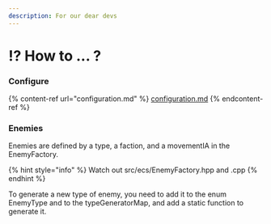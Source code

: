 ```yaml
---
description: For our dear devs
---
```


# ⁉ How to ... ?

### Configure

{% content-ref url="configuration.md" %}
[configuration.md](configuration.md)
{% endcontent-ref %}

### Enemies

Enemies are defined by a type, a faction, and a movementIA in the EnemyFactory.

{% hint style="info" %}
Watch out src/ecs/EnemyFactory.hpp and .cpp
{% endhint %}

To generate a new type of enemy, you need to add it to the enum EnemyType and to the typeGeneratorMap, and add a static function to generate it.

